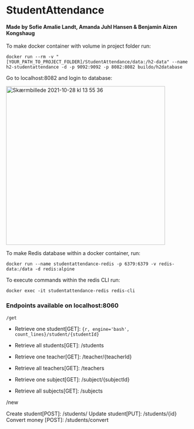# StudentAttendance

#### Made by Sofie Amalie Landt, Amanda Juhl Hansen & Benjamin Aizen Kongshaug

To make docker container with volume in project folder run:

```{r, engine='bash', count_lines}
docker run --rm -v "[YOUR_PATH_TO_PROJECT_FOLDER]/StudentAttendance/data:/h2-data" --name h2-studentattendance -d -p 9092:9092 -p 8082:8082 buildo/h2database 
```

Go to localhost:8082 and login to database:
 
<img width="432" alt="Skærmbillede 2021-10-28 kl  13 55 36" src="https://user-images.githubusercontent.com/44894156/139255217-7d1dd14a-103a-45f0-867d-95a345c5761d.png">

To make Redis database within a docker container, run:
```{r, engine='bash', count_lines}
docker run --name studentattendance-redis -p 6379:6379 -v redis-data:/data -d redis:alpine
```

To execute commands within the redis CLI run:
```{r, engine='bash', count_lines}
docker exec -it studentattendance-redis redis-cli
```

### Endpoints available on localhost:8060
```{r, engine='bash', count_lines}
/get
```
* Retrieve one student[GET]: ```{r, engine='bash', count_lines}/student/{studentId}```
* Retrieve all students[GET]: /students

* Retrieve one teacher[GET]: /teacher/{teacherId}
* Retrieve all teachers[GET]: /teachers

* Retrieve one subject[GET]: /subject/{subjectId}
* Retrieve all subjects[GET]: /subjects

/new


Create student[POST]: /students/
Update student[PUT]: /students/{id}
Convert money [POST]: /students/convert


 
